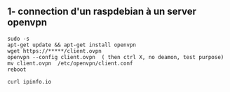 
## 1- connection d'un raspdebian à un server openvpn
```
sudo -s
apt-get update && apt-get install openvpn
wget https://*****/client.ovpn
openvpn --config client.ovpn  ( then ctrl X, no deamon, test purpose)
mv client.ovpn  /etc/openvpn/client.conf
reboot
```

```
curl ipinfo.io
```
